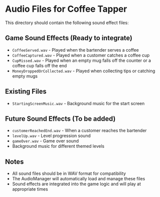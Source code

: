 # Audio Files for Coffee Tapper

This directory should contain the following sound effect files:

## Game Sound Effects (Ready to integrate)
- `CoffeeServed.wav` - Played when the bartender serves a coffee
- `CoffeeCaptured.wav` - Played when a customer catches a coffee cup  
- `CupMissed.wav` - Played when an empty mug falls off the counter or a coffee cup falls off the end
- `MoneyDroppedOrCollected.wav` - Played when collecting tips or catching empty mugs

## Existing Files
- `StartingScreenMusic.wav` - Background music for the start screen

## Future Sound Effects (To be added)
- `customerReachedEnd.wav` - When a customer reaches the bartender
- `levelUp.wav` - Level progression sound
- `gameOver.wav` - Game over sound
- Background music for different themed levels

## Notes
- All sound files should be in WAV format for compatibility
- The AudioManager will automatically load and manage these files
- Sound effects are integrated into the game logic and will play at appropriate times
